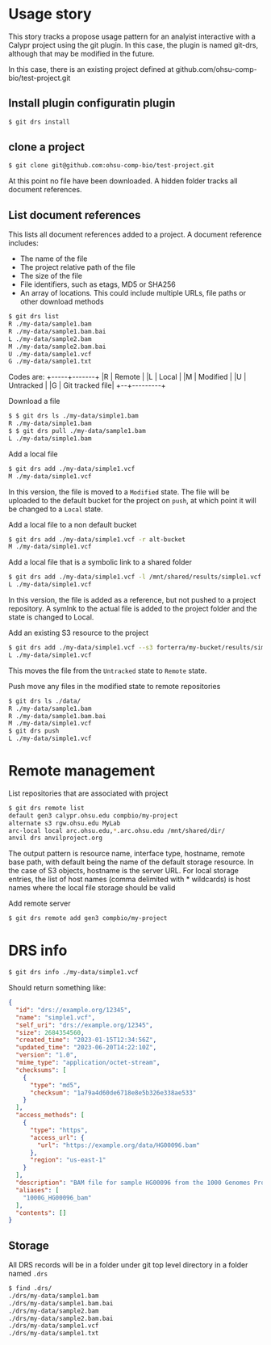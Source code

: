 
# Usage story

This story tracks a propose usage pattern for an analyist interactive with 
a Calypr project using the git plugin. In this case, the plugin is named git-drs, although 
that may be modified in the future.

In this case, there is an existing project defined at github.com/ohsu-comp-bio/test-project.git

## Install plugin configuratin plugin

```bash
$ git drs install
```

## clone a project

```bash
$ git clone git@github.com:ohsu-comp-bio/test-project.git
```

At this point no file have been downloaded. A hidden folder tracks all document references.

## List document references

This lists all document references added to a project. A document reference includes:
 - The name of the file
 - The project relative path of the file
 - The size of the file
 - File identifiers, such as etags, MD5 or SHA256
 - An array of locations. This could include multiple URLs, file paths or other download methods

```bash
$ git drs list
R ./my-data/sample1.bam
R ./my-data/sample1.bam.bai
L ./my-data/sample2.bam
M ./my-data/sample2.bam.bai
U ./my-data/sample1.vcf
G ./my-data/sample1.txt
```

Codes are:
+-----+-------+
|R | Remote |
|L | Local  |
|M | Modified |
|U | Untracked |
|G | Git tracked file|
+--+---------+


Download a file

```bash
$ $ git drs ls ./my-data/simple1.bam
R ./my-data/simple1.bam
$ $ git drs pull ./my-data/sample1.bam
L ./my-data/simple1.bam
```

Add a local file
```bash 
$ git drs add ./my-data/simple1.vcf
M ./my-data/simple1.vcf
```
In this version, the file is moved to a `Modified` state. The file will be uploaded to the default bucket for the project on `push`, at which point it will be changed to a `Local` state.

Add a local file to a non default bucket
```bash
$ git drs add ./my-data/simple1.vcf -r alt-bucket
M ./my-data/simple1.vcf
```


Add a local file that is a symbolic link to a shared folder
```bash
$ git drs add ./my-data/simple1.vcf -l /mnt/shared/results/simple1.vcf
L ./my-data/simple1.vcf
```
In this version, the file is added as a reference, but not pushed to a project repository. A 
symlnk to the actual file is added to the project folder and the state is changed to Local.

Add an existing S3 resource to the project
```bash
$ git drs add ./my-data/simple1.vcf --s3 forterra/my-bucket/results/simple1.vcf
L ./my-data/simple1.vcf
```
This moves the file from the `Untracked` state to `Remote` state.

Push
move any files in the modified state to remote repositories
```bash
$ git drs ls ./data/
R ./my-data/sample1.bam
R ./my-data/sample1.bam.bai
M ./my-data/simple1.vcf
$ git drs push
L ./my-data/simple1.vcf
```

# Remote management

List repositories that are associated with project
```bash
$ git drs remote list
default gen3 calypr.ohsu.edu compbio/my-project
alternate s3 rgw.ohsu.edu MyLab
arc-local local arc.ohsu.edu,*.arc.ohsu.edu /mnt/shared/dir/
anvil drs anvilproject.org
```

The output pattern is resource name, interface type, hostname, remote base path, with 
default being the name of the default storage resource.
In the case of S3 objects, hostname is the server URL. For local storage entries, 
the list of host names (comma delimited with * wildcards) is host names where the local file
storage should be valid


Add remote server
```bash
$ git drs remote add gen3 compbio/my-project
```


# DRS info

```bash
$ git drs info ./my-data/simple1.vcf
```

Should return something like:
```json
{
  "id": "drs://example.org/12345",
  "name": "simple1.vcf",
  "self_uri": "drs://example.org/12345",
  "size": 2684354560,
  "created_time": "2023-01-15T12:34:56Z",
  "updated_time": "2023-06-20T14:22:10Z",
  "version": "1.0",
  "mime_type": "application/octet-stream",
  "checksums": [
    {
      "type": "md5",
      "checksum": "1a79a4d60de6718e8e5b326e338ae533"
    }
  ],
  "access_methods": [
    {
      "type": "https",
      "access_url": {
        "url": "https://example.org/data/HG00096.bam"
      },
      "region": "us-east-1"
    }
  ],
  "description": "BAM file for sample HG00096 from the 1000 Genomes Project",
  "aliases": [
    "1000G_HG00096_bam"
  ],
  "contents": []
}
```


## Storage 
All DRS records will be in a folder under git top level directory in a folder named `.drs`

```bash
$ find .drs/ 
./drs/my-data/sample1.bam
./drs/my-data/sample1.bam.bai
./drs/my-data/sample2.bam
./drs/my-data/sample2.bam.bai
./drs/my-data/sample1.vcf
./drs/my-data/sample1.txt
```